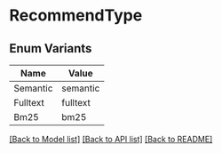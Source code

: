 # RecommendType

## Enum Variants

| Name | Value |
|---- | -----|
| Semantic | semantic |
| Fulltext | fulltext |
| Bm25 | bm25 |


[[Back to Model list]](../README.md#documentation-for-models) [[Back to API list]](../README.md#documentation-for-api-endpoints) [[Back to README]](../README.md)


